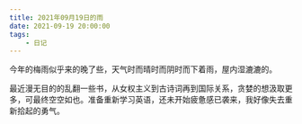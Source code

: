 ```yaml
---
title: 2021年09月19日的雨
date: 2021-09-19 20:00:00
tags:
    - 日记
---
```

今年的梅雨似乎来的晚了些，天气时而晴时而阴时而下着雨，屋内湿漉漉的。

最近漫无目的的乱翻一些书，从女权主义到古诗词再到国际关系，贪婪的想汲取更多，可最终空空如也。准备重新学习英语，还未开始疲惫感已袭来，我好像失去重新拾起的勇气。
